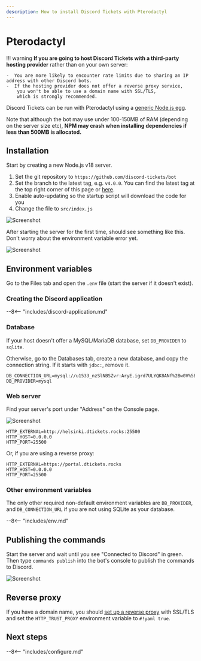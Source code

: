 ```yaml
---
description: How to install Discord Tickets with Pterodactyl
---
```


# Pterodactyl

!!! warning
	**If you are going to host Discord Tickets with a third-party hosting provider** rather than on your own server:

	-  You are more likely to encounter rate limits due to sharing an IP address with other Discord bots.
	-  If the hosting provider does not offer a reverse proxy service,
		you won't be able to use a domain name with SSL/TLS,
		which is strongly recommended.


Discord Tickets can be run with Pterodactyl using a [generic Node.js egg](https://github.com/parkervcp/eggs/tree/master/generic/nodejs).

Note that although the bot may use under 100-150MB of RAM (depending on the server size etc),
**NPM may crash when installing dependencies if less than 500MB is allocated.**

## Installation

Start by creating a new Node.js v18 server.

1. Set the git repository to `https://github.com/discord-tickets/bot`
2. Set the branch to the latest tag, e.g. `v4.0.0`.
   You can find the latest tag at the top right corner of this page or [here](https://github.com/discord-tickets/bot/releases/latest).
3. Enable auto-updating so the startup script will download the code for you
4. Change the file to `src/index.js`

![Screenshot](/img/pterodactyl-1.png)

After starting the server for the first time, should see something like this.
Don't worry about the environment variable error yet.

![Screenshot](/img/pterodactyl-2.png)


## Environment variables

Go to the Files tab and open the `.env` file (start the server if it doesn't exist).

### Creating the Discord application

--8<-- "includes/discord-application.md"

### Database

If your host doesn't offer a MySQL/MariaDB database, set `DB_PROVIDER` to `sqlite`.

Otherwise, go to the Databases tab, create a new database, and copy the connection string.
If it starts with `jdbc:`, remove it.

```title="Example"
DB_CONNECTION_URL=mysql://u1533_nzSlNBSZvr:AryE.igrd7ULYQK8ANf%2Bw0V%5E@helsinki.dtickets.rocks:3306/s1533_tickets
DB_PROVIDER=mysql
```


### Web server

Find your server's port under "Address" on the Console page.

![Screenshot](/img/pterodactyl-3.png)

```title="Example"
HTTP_EXTERNAL=http://helsinki.dtickets.rocks:25500
HTTP_HOST=0.0.0.0
HTTP_PORT=25500
```

Or, if you are using a reverse proxy:

```title="Example"
HTTP_EXTERNAL=https://portal.dtickets.rocks
HTTP_HOST=0.0.0.0
HTTP_PORT=25500
```

### Other environment variables

The only other required non-default environment variables are `DB_PROVIDER`,
and `DB_CONNECTION_URL` if you are not using SQLite as your database.

--8<-- "includes/env.md"

## Publishing the commands

Start the server and wait until you see "Connected to Discord" in green.
Then type `commands publish` into the bot's console to publish the commands to Discord.

![Screenshot](/img/pterodactyl-4.png)

## Reverse proxy

If you have a domain name, you should [set up a reverse proxy](../reverse-proxy.md) with SSL/TLS
and set the `HTTP_TRUST_PROXY` environment variable to `#!yaml true`.

## Next steps

--8<-- "includes/configure.md"
